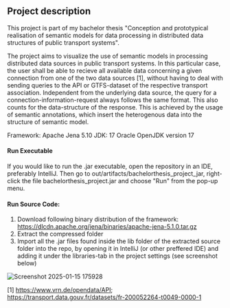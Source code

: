 ## Project description
 
This project is part of my bachelor thesis "Conception and prototypical realisation of semantic models for data processing in distributed data structures of public transport systems".

The project aims to visualize the use of semantic models in processing distributed data sources in public transport systems. 
In this particular case, the user shall be able to recieve all available data concerning a given connection from one of the two data sources [1], without having to deal with sending queries to the API or GTFS-dataset of the respective transport association.
Independent from the underlying data source, the query for a connection-information-request always follows the same format. This also counts for the data-structure of the response. 
This is achieved by the usage of semantic annotations, which insert the heterogenous data into the structure of semantic model.

Framework: Apache Jena 5.10
JDK: 17 Oracle OpenJDK version 17

#### Run Executable
If you would like to run the .jar executable, open the repository in an IDE, preferably IntelliJ.
Then go to out/artifacts/bachelorthesis_project_jar, right-click the file bachelorthesis_project.jar and choose "Run" from the pop-up menu.

#### Run Source Code: 
1. Download following binary distribution of the framework: https://dlcdn.apache.org/jena/binaries/apache-jena-5.1.0.tar.gz
2. Extract the compressed folder
3. Import all the .jar files found inside the lib folder of the extracted source folder into the repo, by opening it in IntelliJ (or other preffered IDE) and adding it under the libraries-tab in the project settings (see screenshot below)

![Screenshot 2025-01-15 175928](https://github.com/user-attachments/assets/b7483bbb-e85b-4a51-b752-c33884ebe69d)



[1] https://www.vrn.de/opendata/API; https://transport.data.gouv.fr/datasets/fr-200052264-t0049-0000-1 
